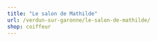 ```yaml
---
title: "Le salon de Mathilde"
url: /verdun-sur-garonne/le-salon-de-mathilde/
shop: coiffeur
---
```


